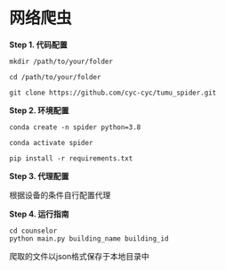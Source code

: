 # 网络爬虫

**Step 1. 代码配置**

```
mkdir /path/to/your/folder

cd /path/to/your/folder

git clone https://github.com/cyc-cyc/tumu_spider.git
```

**Step 2. 环境配置**

```
conda create -n spider python=3.8

conda activate spider

pip install -r requirements.txt
```

**Step 3. 代理配置**

根据设备的条件自行配置代理

**Step 4. 运行指南**
```
cd counselor
python main.py building_name building_id
```

爬取的文件以json格式保存于本地目录中